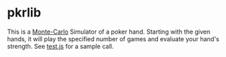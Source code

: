 # pkrlib
This is a [Monte-Carlo](https://en.wikipedia.org/wiki/Monte_Carlo_method) Simulator of a poker hand. Starting with the given hands, 
it will play the specified number of games and evaluate your hand's strength. See [test.js](./test.js) for a sample call.
